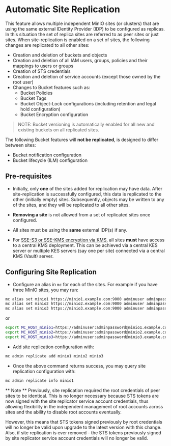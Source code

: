 # Automatic Site Replication

This feature allows multiple independent MinIO sites (or clusters) that are using the same external IDentity Provider (IDP) to be configured as replicas. In this situation the set of replica sites are referred to as peer sites or just sites. When site-replication is enabled on a set of sites, the following changes are replicated to all other sites:

- Creation and deletion of buckets and objects
- Creation and deletion of all IAM users, groups, policies and their mappings to users or groups
- Creation of STS credentials
- Creation and deletion of service accounts (except those owned by the root user)
- Changes to Bucket features such as:
  - Bucket Policies
  - Bucket Tags
  - Bucket Object-Lock configurations (including retention and legal hold configuration)
  - Bucket Encryption configuration

> NOTE: Bucket versioning is automatically enabled for all new and existing buckets on all replicated sites.

The following Bucket features will **not be replicated**, is designed to differ between sites:

- Bucket notification configuration
- Bucket lifecycle (ILM) configuration

## Pre-requisites

- Initially, only **one** of the sites added for replication may have data. After site-replication is successfully configured, this data is replicated to the other (initially empty) sites. Subsequently, objects may be written to any of the sites, and they will be replicated to all other sites.

- **Removing a site** is not allowed from a set of replicated sites once configured.
- All sites must be using the **same** external IDP(s) if any.
- For [SSE-S3 or SSE-KMS encryption via KMS](https://min.io/docs/minio/linux/operations/server-side-encryption.html "MinIO KMS Guide"), all sites **must**  have access to a central KMS deployment. This can be achieved via a central KES server or multiple KES servers (say one per site) connected via a central KMS (Vault) server.

## Configuring Site Replication

- Configure an alias in `mc` for each of the sites. For example if you have three MinIO sites, you may run:

```sh
mc alias set minio1 https://minio1.example.com:9000 adminuser adminpassword
mc alias set minio2 https://minio2.example.com:9000 adminuser adminpassword
mc alias set minio3 https://minio3.example.com:9000 adminuser adminpassword
```

or

```sh
export MC_HOST_minio1=https://adminuser:adminpassword@minio1.example.com
export MC_HOST_minio2=https://adminuser:adminpassword@minio2.example.com
export MC_HOST_minio3=https://adminuser:adminpassword@minio3.example.com
```

- Add site replication configuration with:

```sh
mc admin replicate add minio1 minio2 minio3
```

- Once the above command returns success, you may query site replication configuration with:

```sh
mc admin replicate info minio1
```

** Note **
Previously, site replication required the root credentials of peer sites to be identical. This is no longer necessary because STS tokens are now signed with the site replicator service account credentials, thus allowing flexibility in the independent management of root accounts across sites and the ability to disable root accounts eventually.

 However, this means that STS tokens signed previously by root credentials will no longer be valid upon upgrade to the latest version with this change. Also, if site replication is ever removed - the STS tokens previously signed by site replicator service account credentials will no longer be valid.